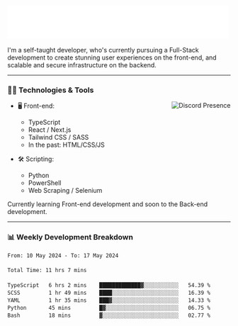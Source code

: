 <img src="assets/wave.svg" alt=":wave:" />

I'm a self-taught developer, who's currently pursuing a Full-Stack development to create stunning user experiences on the front-end, and scalable and secure infrastructure on the backend.

---

### 🧑‍💻 Technologies & Tools

<a href="https://discord.com/users/414304208649453568" target="_blank" rel="nofollow">
   <img src="https://lanyard-profile-readme.vercel.app/api/414304208649453568?idleMessage=Probably%20doing%20something%20else..." alt="Discord Presence" align="right">
</a>

- 🖥️ Front-end:

  - TypeScript
  - React / Next.js
  - Tailwind CSS / SASS
  - In the past: HTML/CSS/JS

- 🛠 Scripting:

  - Python
  - PowerShell
  - Web Scraping / Selenium

Currently learning Front-end development and soon to the Back-end development.

---

### 📊 Weekly Development Breakdown

<!-- ![ccrsxx's GitHub Stats](https://github-readme-stats.vercel.app/api?username=ccrsxx&count_private=true&theme=tokyonight) -->
<!-- ![ccrsxx's Top Langs](https://github-readme-stats.vercel.app/api/top-langs/?username=ccrsxx&hide=lua,java,html&theme=tokyonight) -->

<!--START_SECTION:waka-->

```txt
From: 10 May 2024 - To: 17 May 2024

Total Time: 11 hrs 7 mins

TypeScript   6 hrs 2 mins    █████████████▓░░░░░░░░░░░   54.39 %
SCSS         1 hr 49 mins    ████░░░░░░░░░░░░░░░░░░░░░   16.39 %
YAML         1 hr 35 mins    ███▓░░░░░░░░░░░░░░░░░░░░░   14.33 %
Python       45 mins         █▓░░░░░░░░░░░░░░░░░░░░░░░   06.75 %
Bash         18 mins         ▓░░░░░░░░░░░░░░░░░░░░░░░░   02.77 %
```

<!--END_SECTION:waka-->
